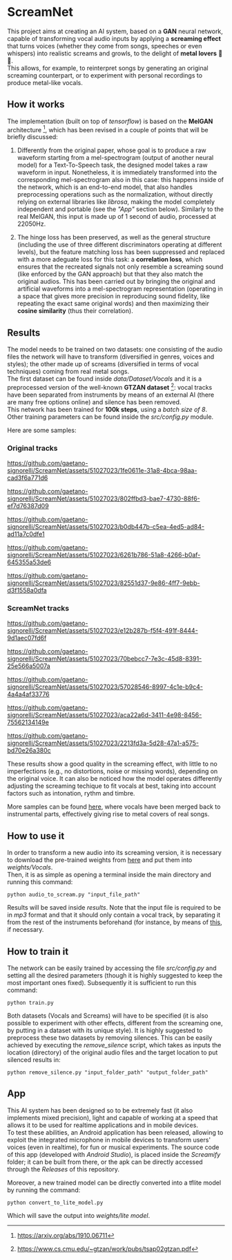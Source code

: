 # ScreamNet

This project aims at creating an AI system, based on a **GAN** neural network, capable of transforming vocal audio inputs by applying a **screaming effect** that turns voices (whether they come from songs, speeches or even whispers) into realistic screams and growls, to the delight of **metal lovers** 🤘🎵.<br>
This allows, for example, to reinterpret songs by generating an original screaming counterpart, or to experiment with personal recordings to produce metal-like vocals.

## How it works

The implementation (built on top of *tensorflow*) is based on the **MelGAN** architecture [^1], which has been revised in a couple of points that will be briefly discussed:

1. Differently from the original paper, whose goal is to produce a raw waveform starting from a mel-spectrogram (output of another neural model) for a Text-To-Speech task, the designed model takes a raw waveform in input. Nonetheless, it is immediately transformed into the corresponding mel-spectrogram also in this case: this happens inside of the network, which is an end-to-end model, that also handles preprocessing operations such as the normalization, without directly relying on external libraries like *librosa*, making the model completely independent and portable (see the *"App"* section below). Similarly to the real MelGAN, this input is made up of 1 second of audio, processed at 22050Hz.

2. The hinge loss has been preserved, as well as the general structure (including the use of three different discriminators operating at different levels), but the feature matching loss has been suppressed and replaced with a more adeguate loss for this task: a **correlation loss**, which ensures that the recreated signals not only resemble a screaming sound (like enforced by the GAN approach) but that they also match the original audios. This has been carried out by bringing the original and artificial waveforms into a mel-spectrogram representation (operating in a space that gives more precision in reproducing sound fidelity, like repeating the exact same original words) and then maximizing their **cosine similarity** (thus their correlation).

## Results

The model needs to be trained on two datasets: one consisting of the audio files the network will have to transform (diversified in genres, voices and styles); the other made up of screams (diversified in terms of vocal techniques) coming from real metal songs.<br>
The first dataset can be found inside *data/Dataset/Vocals* and it is a preprocessed version of the well-known **GTZAN dataset** [^2]: vocal tracks have been separated from instruments by means of an external AI (there are many free options online) and silence has been removed.<br>
This network has been trained for **100k steps**, using a *batch size of 8*. Other training parameters can be found inside the *src/config.py* module.

Here are some samples:

### Original tracks

https://github.com/gaetano-signorelli/ScreamNet/assets/51027023/1fe0611e-31a8-4bca-98aa-cad3f6a771d6

https://github.com/gaetano-signorelli/ScreamNet/assets/51027023/802ffbd3-bae7-4730-88f6-ef7d76387d09

https://github.com/gaetano-signorelli/ScreamNet/assets/51027023/b0db447b-c5ea-4ed5-ad84-ad11a7c0dfe1

https://github.com/gaetano-signorelli/ScreamNet/assets/51027023/6261b786-51a8-4266-b0af-645355a53de6

https://github.com/gaetano-signorelli/ScreamNet/assets/51027023/82551d37-9e86-4ff7-9ebb-d3f1558a0dfa

### ScreamNet tracks

https://github.com/gaetano-signorelli/ScreamNet/assets/51027023/e12b287b-f5f4-491f-8444-9d1aec07fd6f

https://github.com/gaetano-signorelli/ScreamNet/assets/51027023/70bebcc7-7e3c-45d8-8391-25e566a5007a

https://github.com/gaetano-signorelli/ScreamNet/assets/51027023/57028546-8997-4c1e-b9c4-4a4a4af33776

https://github.com/gaetano-signorelli/ScreamNet/assets/51027023/aca22a6d-3411-4e98-8456-75562134149e

https://github.com/gaetano-signorelli/ScreamNet/assets/51027023/2213fd3a-5d28-47a1-a575-bd70e26a380c

These results show a good quality in the screaming effect, with little to no imperfections (e.g., no distortions, noise or missing words), depending on the original voice. It can also be noticed how the model operates differently adjusting the screaming techique to fit vocals at best, taking into account factors such as intonation, rythm and timbre.

More samples can be found [here](https://drive.google.com/drive/u/0/folders/1szeo8SHQeCP30tEvfruL3ZJFaEkc2fBw), where vocals have been merged back to instrumental parts, effectively giving rise to metal covers of real songs.

## How to use it

In order to transform a new audio into its screaming version, it is necessary to download the pre-trained weights from [here](https://drive.google.com/drive/u/0/folders/10k-oVGunzdpIKjUUbQ79PEoL1dDPQ76s) and put them into *weights/Vocals*.<br>
Then, it is as simple as opening a terminal inside the main directory and running this command:

`python audio_to_scream.py "input_file_path"`

Results will be saved inside *results*. Note that the input file is required to be in *mp3* format and that it should only contain a vocal track, by separating it from the rest of the instruments beforehand (for instance, by means of [this](https://github.com/stemrollerapp/stemroller), if necessary.

## How to train it

The network can be easily trained by accessing the file *src/config.py* and setting all the desired parameters (though it is highly suggested to keep the most important ones fixed). Subsequently it is sufficient to run this command:

`python train.py`

Both datasets (Vocals and Screams) will have to be specified (it is also possible to experiment with other effects, different from the screaming one, by putting in a dataset with its unique style). It is highly suggested to preprocess these two datasets by removing silences. This can be easily achieved by executing the *remove_silence* script, which takes as inputs the location (directory) of the original audio files and the target location to put silenced results in:

`python remove_silence.py "input_folder_path" "output_folder_path"`

## App

This AI system has been designed so to be extremely fast (it also implements mixed precision), light and capable of working at a speed that allows it to be used for realtime applications and in mobile devices.<br>
To test these abilities, an Android application has been released, allowing to exploit the integrated microphone in mobile devices to transform users' voices (even in realtime), for fun or musical experiments. The source code of this app (developed with *Android Studio*), is placed inside the *Screamify* folder; it can be built from there, or the apk can be directly accessed through the *Releases* of this repository.

Moreover, a new trained model can be directly converted into a tflite model by running the command:

`python convert_to_lite_model.py`

Which will save the output into *weights/lite model*.

[^1]: https://arxiv.org/abs/1910.06711
[^2]: https://www.cs.cmu.edu/~gtzan/work/pubs/tsap02gtzan.pdf
